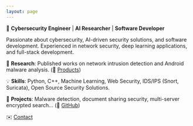 ```yaml
---
layout: page
---
```

🚀 **Cybersecurity Engineer** | **AI Researcher** | **Software Developer**

Passionate about cybersecurity, AI-driven security solutions, and software development. Experienced in network security, deep learning applications, and full-stack development.

🔬 **Research**: Published works on network intrusion detection and Android malware analysis. (📄 [Products](#))

💡 **Skills**: Python, C++, Machine Learning, Web Security, IDS/IPS (Snort, Suricata), Open Source Security Solutions.  

📂 **Projects**: Malware detection, document sharing security, multi-server encrypted search... (🔗 [GitHub](https://github.com/NgocTruongNguyen))

✉️ [Contact](#)